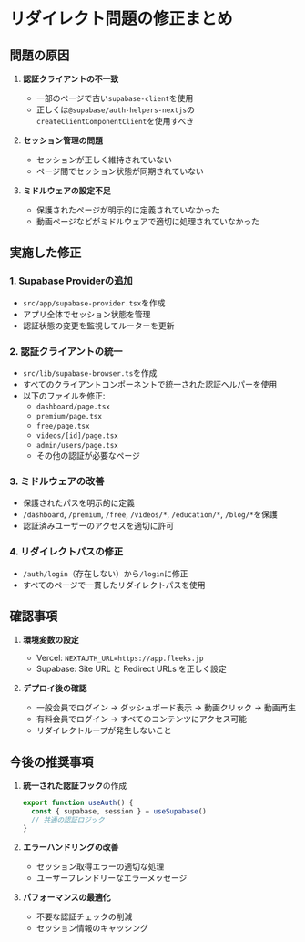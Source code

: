 # リダイレクト問題の修正まとめ

## 問題の原因

1. **認証クライアントの不一致**
   - 一部のページで古い`supabase-client`を使用
   - 正しくは`@supabase/auth-helpers-nextjs`の`createClientComponentClient`を使用すべき

2. **セッション管理の問題**
   - セッションが正しく維持されていない
   - ページ間でセッション状態が同期されていない

3. **ミドルウェアの設定不足**
   - 保護されたページが明示的に定義されていなかった
   - 動画ページなどがミドルウェアで適切に処理されていなかった

## 実施した修正

### 1. Supabase Providerの追加
- `src/app/supabase-provider.tsx`を作成
- アプリ全体でセッション状態を管理
- 認証状態の変更を監視してルーターを更新

### 2. 認証クライアントの統一
- `src/lib/supabase-browser.ts`を作成
- すべてのクライアントコンポーネントで統一された認証ヘルパーを使用
- 以下のファイルを修正:
  - `dashboard/page.tsx`
  - `premium/page.tsx`
  - `free/page.tsx`
  - `videos/[id]/page.tsx`
  - `admin/users/page.tsx`
  - その他の認証が必要なページ

### 3. ミドルウェアの改善
- 保護されたパスを明示的に定義
- `/dashboard`, `/premium`, `/free`, `/videos/*`, `/education/*`, `/blog/*`を保護
- 認証済みユーザーのアクセスを適切に許可

### 4. リダイレクトパスの修正
- `/auth/login`（存在しない）から`/login`に修正
- すべてのページで一貫したリダイレクトパスを使用

## 確認事項

1. **環境変数の設定**
   - Vercel: `NEXTAUTH_URL=https://app.fleeks.jp`
   - Supabase: Site URL と Redirect URLs を正しく設定

2. **デプロイ後の確認**
   - 一般会員でログイン → ダッシュボード表示 → 動画クリック → 動画再生
   - 有料会員でログイン → すべてのコンテンツにアクセス可能
   - リダイレクトループが発生しないこと

## 今後の推奨事項

1. **統一された認証フック**の作成
   ```typescript
   export function useAuth() {
     const { supabase, session } = useSupabase()
     // 共通の認証ロジック
   }
   ```

2. **エラーハンドリングの改善**
   - セッション取得エラーの適切な処理
   - ユーザーフレンドリーなエラーメッセージ

3. **パフォーマンスの最適化**
   - 不要な認証チェックの削減
   - セッション情報のキャッシング